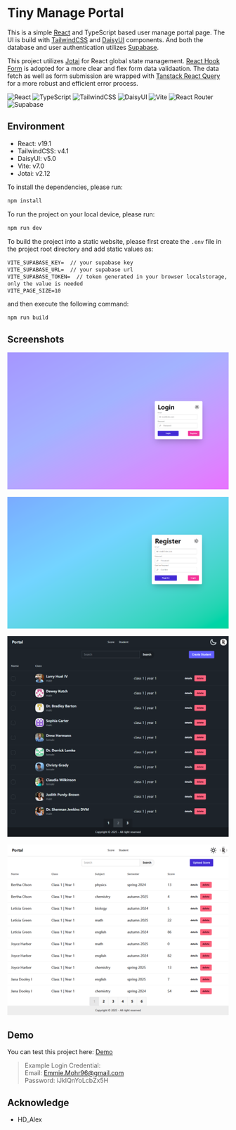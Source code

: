 # Tiny Manage Portal

This is a simple [React](https://react.dev/) and TypeScript based user manage portal page. The UI is build with [TailwindCSS](https://tailwindcss.com/) and [DaisyUI](https://daisyui.com/) components. And both the database and user authentication utilizes [Supabase](https://supabase.com/).

This project utilizes [Jotai](https://jotai.org/) for React global state management. [React Hook Form](https://react-hook-form.com/) is adopted for a more clear and flex form data validaation. The data fetch as well as form submission are wrapped with [Tanstack React Query](https://tanstack.com/query) for a more robust and efficient error process.

<p>

<img alt="React" src="https://img.shields.io/badge/-React-45b8d8?style=flat-square&logo=react&logoColor=white" />
<img alt="TypeScript" src="https://img.shields.io/badge/-TypeScript-3178c6?style=flat-square&logo=typescript&logoColor=white" />
<img alt="TailwindCSS" src="https://img.shields.io/badge/-TailwindCSS-06B6D4?style=flat-square&logo=tailwindcss&logoColor=white" />
<img alt="DaisyUI" src="https://img.shields.io/badge/-DaisyUI-1AD1A5?style=flat-square&logo=daisyui&logoColor=white" />
<img alt="Vite" src="https://img.shields.io/badge/-Vite-646cff?style=flat-square&logo=vite&logoColor=white" />
<img alt="React Router" src="https://img.shields.io/badge/-ReactRouter-ca4245?style=flat-square&logo=reactrouter&logoColor=white" />
<img alt="Supabase" src="https://img.shields.io/badge/-Supabase-3fcf8e?style=flat-square&logo=supabase&logoColor=white" />
</p>

## Environment

-   React: v19.1
-   TailwindCSS: v4.1
-   DaisyUI: v5.0
-   Vite: v7.0
-   Jotai: v2.12

To install the dependencies, please run:

```sh
npm install
```

To run the project on your local device, please run:

```sh
npm run dev
```

To build the project into a static website, please first create the `.env` file in the project root directory and add static values as:

```
VITE_SUPABASE_KEY=  // your supabase key
VITE_SUPABASE_URL=  // your supabase url
VITE_SUPABASE_TOKEN=  // token generated in your browser localstorage, only the value is needed
VITE_PAGE_SIZE=10
```

and then execute the following command:

```sh
npm run build
```

## Screenshots

![](./screenshots/Login.png)

![](./screenshots/Register.png)

![](./screenshots/Portal1.png)

![](./screenshots/Portal2.png)

## Demo

You can test this project here: [Demo](https://leafy-lolly-c81e09.netlify.app)

> Example Login Credential:  
> Email: Emmie.Mohr96@gmail.com  
> Password: iJkIQnYoLcbZx5H

## Acknowledge

-   HD_Alex
